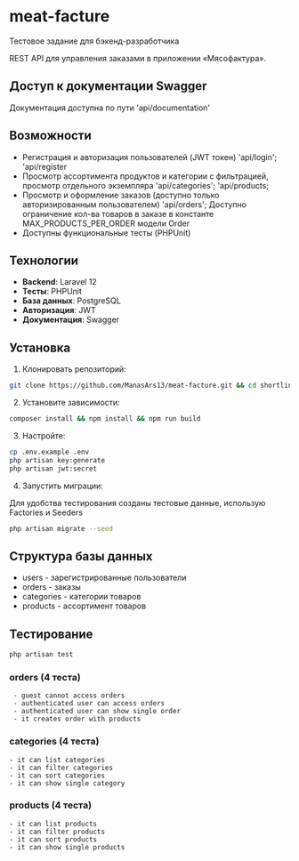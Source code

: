 # meat-facture

Тестовое задание для бэкенд-разработчика

REST API для управления заказами в приложении
«Мясофактура».

## Доступ к документации Swagger

Документация доступна по пути 'api/documentation'

## Возможности

-   Регистрация и авторизация пользователей (JWT токен)
    'api/login';
    'api/register
-   Просмотр ассортимента продуктов и категории с фильтрацией, просмотр отдельного экземпляра
    'api/categories';
    'api/products;
-   Просмотр и оформление заказов (доступно только авторизированным пользователем)
    'api/orders';
    Доступно ограничение кол-ва товаров в заказе в константе MAX_PRODUCTS_PER_ORDER модели Order
-   Доступны функциональные тесты (PHPUnit)

## Технологии

-   **Backend**: Laravel 12
-   **Тесты**: PHPUnit
-   **База данных**: PostgreSQL
-   **Авторизация**: JWT
-   **Документация**: Swagger

## Установка

1. Клонировать репозиторий:

```bash
git clone https://github.com/ManasArs13/meat-facture.git && cd shortlink
```

2. Установите зависимости:

```bash
composer install && npm install && npm run build
```

3. Настройте:

```bash
cp .env.example .env
php artisan key:generate
php artisan jwt:secret
```

4. Запустить миграции:

Для удобства тестирования созданы тестовые данные, использую Factories и Seeders

```bash
php artisan migrate --seed
```

## Структура базы данных

-   users - зарегистрированные пользователи
-   orders - заказы
-   categories - категории товаров
-   products - ассортимент товаров

## Тестирование

```bash
php artisan test
```

### orders (4 теста)
  
     - guest cannot access orders  
     - authenticated user can access orders  
     - authenticated user can show single order  
     - it creates order with products

### categories (4 теста)
  
    - it can list categories
    - it can filter categories
    - it can sort categories
    - it can show single category
    

### products (4 теста)
    - it can list products
    - it can filter products
    - it can sort products
    - it can show single products
